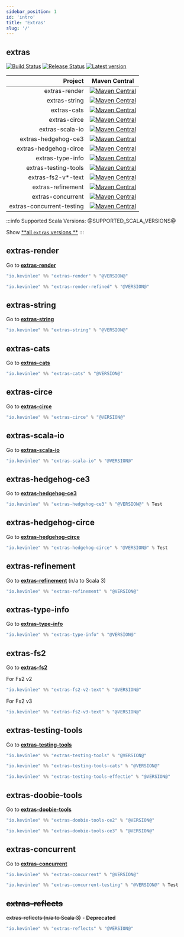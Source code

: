 ```yaml
---
sidebar_position: 1
id: 'intro'
title: 'Extras'
slug: '/'
---
```


## extras

[![Build Status](https://github.com/kevin-lee/extras/workflows/Build-All/badge.svg)](https://github.com/kevin-lee/extras/actions?workflow=Build-All)
[![Release Status](https://github.com/kevin-lee/extras/workflows/Release/badge.svg)](https://github.com/kevin-lee/extras/actions?workflow=Release)
[![Latest version](https://index.scala-lang.org/kevin-lee/extras/latest.svg)](https://index.scala-lang.org/kevin-lee/extras)

|                   Project | Maven Central                                                                                                                                                                                           |
|--------------------------:|---------------------------------------------------------------------------------------------------------------------------------------------------------------------------------------------------------|
|             extras-render | [![Maven Central](https://maven-badges.herokuapp.com/maven-central/io.kevinlee/extras-render_2.13/badge.svg)](https://search.maven.org/artifact/io.kevinlee/extras-render_2.13)                         |
|             extras-string | [![Maven Central](https://maven-badges.herokuapp.com/maven-central/io.kevinlee/extras-string_2.13/badge.svg)](https://search.maven.org/artifact/io.kevinlee/extras-string_2.13)                         |
|               extras-cats | [![Maven Central](https://maven-badges.herokuapp.com/maven-central/io.kevinlee/extras-cats_2.13/badge.svg)](https://search.maven.org/artifact/io.kevinlee/extras-cats_2.13)                             |
|              extras-circe | [![Maven Central](https://maven-badges.herokuapp.com/maven-central/io.kevinlee/extras-circe_2.13/badge.svg)](https://search.maven.org/artifact/io.kevinlee/extras-circe_2.13)                           |
|           extras-scala-io | [![Maven Central](https://maven-badges.herokuapp.com/maven-central/io.kevinlee/extras-scala-io_2.13/badge.svg)](https://search.maven.org/artifact/io.kevinlee/extras-scala-io_2.13)                     |
|       extras-hedgehog-ce3 | [![Maven Central](https://maven-badges.herokuapp.com/maven-central/io.kevinlee/extras-hedgehog-ce3_2.13/badge.svg)](https://search.maven.org/artifact/io.kevinlee/extras-hedgehog-ce3_2.13)             |
|     extras-hedgehog-circe | [![Maven Central](https://maven-badges.herokuapp.com/maven-central/io.kevinlee/extras-hedgehog-circe_2.13/badge.svg)](https://search.maven.org/artifact/io.kevinlee/extras-hedgehog-circe_2.13)         |
|          extras-type-info | [![Maven Central](https://maven-badges.herokuapp.com/maven-central/io.kevinlee/extras-type-info_2.13/badge.svg)](https://search.maven.org/artifact/io.kevinlee/extras-type-info_2.13)                   |
|      extras-testing-tools | [![Maven Central](https://maven-badges.herokuapp.com/maven-central/io.kevinlee/extras-testing-tools_2.13/badge.svg)](https://search.maven.org/artifact/io.kevinlee/extras-testing-tools_2.13)           |
|        extras-fs2-v*-text | [![Maven Central](https://maven-badges.herokuapp.com/maven-central/io.kevinlee/extras-fs2-v3-text_2.13/badge.svg)](https://search.maven.org/artifact/io.kevinlee/extras-fs2-v3-text_2.13)               |
|         extras-refinement | [![Maven Central](https://maven-badges.herokuapp.com/maven-central/io.kevinlee/extras-refinement_2.13/badge.svg)](https://search.maven.org/artifact/io.kevinlee/extras-refinement_2.13)                 |
|         extras-concurrent | [![Maven Central](https://maven-badges.herokuapp.com/maven-central/io.kevinlee/extras-concurrent_2.13/badge.svg)](https://search.maven.org/artifact/io.kevinlee/extras-concurrent_2.13)                 |
| extras-concurrent-testing | [![Maven Central](https://maven-badges.herokuapp.com/maven-central/io.kevinlee/extras-concurrent-testing_2.13/badge.svg)](https://search.maven.org/artifact/io.kevinlee/extras-concurrent-testing_2.13) |

:::info
Supported Scala Versions: @SUPPORTED_SCALA_VERSIONS@

Show [**all `extras` versions
**](https://index.scala-lang.org/kevin-lee/extras/artifacts)
:::

## extras-render

Go to [<u>**extras-render**</u>](extras-render)

```scala
"io.kevinlee" %% "extras-render" % "@VERSION@"
```
```scala
"io.kevinlee" %% "extras-render-refined" % "@VERSION@"
```

## extras-string
Go to [<u>**extras-string**</u>](extras-string)
```scala
"io.kevinlee" %% "extras-string" % "@VERSION@"
```

## extras-cats
Go to [<u>**extras-cats**</u>](extras-cats)
```scala
"io.kevinlee" %% "extras-cats" % "@VERSION@"
```

## extras-circe
Go to [<u>**extras-circe**</u>](extras-circe)
```scala
"io.kevinlee" %% "extras-circe" % "@VERSION@"
```

## extras-scala-io
Go to [<u>**extras-scala-io**</u>](extras-scala-io)
```scala
"io.kevinlee" %% "extras-scala-io" % "@VERSION@"
```

## extras-hedgehog-ce3
Go to [<u>**extras-hedgehog-ce3**</u>](extras-hedgehog/extras-hedgehog-ce3)
```scala
"io.kevinlee" %% "extras-hedgehog-ce3" % "@VERSION@" % Test
```

## extras-hedgehog-circe
Go to [<u>**extras-hedgehog-circe**</u>](extras-hedgehog/extras-hedgehog-circe)
```scala
"io.kevinlee" %% "extras-hedgehog-circe" % "@VERSION@" % Test
```

## extras-refinement
Go to [<u>**extras-refinement**</u>](extras-refinement) (n/a to Scala 3)
```scala
"io.kevinlee" %% "extras-refinement" % "@VERSION@"
```

## extras-type-info
Go to [<u>**extras-type-info**</u>](extras-type-info)
```scala
"io.kevinlee" %% "extras-type-info" % "@VERSION@"
```

## extras-fs2
Go to [<u>**extras-fs2**</u>](extras-fs2)

For Fs2 v2
```scala
"io.kevinlee" %% "extras-fs2-v2-text" % "@VERSION@"
```
For Fs2 v3
```scala
"io.kevinlee" %% "extras-fs2-v3-text" % "@VERSION@"
```

## extras-testing-tools
Go to [<u>**extras-testing-tools**</u>](extras-testing-tools)
```scala
"io.kevinlee" %% "extras-testing-tools" % "@VERSION@"
```
```scala
"io.kevinlee" %% "extras-testing-tools-cats" % "@VERSION@"
```
```scala
"io.kevinlee" %% "extras-testing-tools-effectie" % "@VERSION@"
```

## extras-doobie-tools
Go to [<u>**extras-doobie-tools**</u>](extras-doobie-tools)
```scala
"io.kevinlee" %% "extras-doobie-tools-ce2" % "@VERSION@"
```
```scala
"io.kevinlee" %% "extras-doobie-tools-ce3" % "@VERSION@"
```

## extras-concurrent
Go to [<u>**extras-concurrent**</u>](extras-concurrent)
```scala
"io.kevinlee" %% "extras-concurrent" % "@VERSION@"
```
```scala
"io.kevinlee" %% "extras-concurrent-testing" % "@VERSION@" % Test
```

## ~~extras-reflects~~
~~extras-reflects (n/a to Scala 3)~~ - **Deprecated**
```scala
"io.kevinlee" %% "extras-reflects" % "@VERSION@"
```
